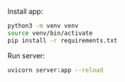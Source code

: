 
Install app:

```bash
python3 -m venv venv
source venv/bin/activate
pip install -r requirements.txt
```

Run server:

```bash
uvicorn server:app --reload
```